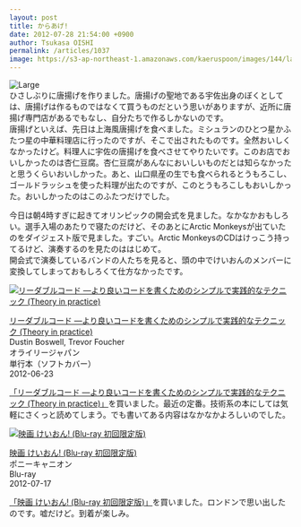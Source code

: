 ```yaml
---
layout: post
title: からあげ!
date: 2012-07-28 21:54:00 +0900
author: Tsukasa OISHI
permalink: /articles/1037
image: https://s3-ap-northeast-1.amazonaws.com/kaeruspoon/images/144/large.JPG?1343480043
---
```



![Large](https://s3-ap-northeast-1.amazonaws.com/kaeruspoon/images/144/large.JPG?1343480043)  
ひさしぶりに唐揚げを作りました。唐揚げの聖地である宇佐出身のぼくとしては、唐揚げは作るものではなくて買うものだという思いがありますが、近所に唐揚げ専門店があるでもなし、自分たちで作るしかないのです。  
唐揚げといえば、先日は上海風唐揚げを食べました。ミシュランのひとつ星かふたつ星の中華料理店に行ったのですが、そこで出されたものです。全然おいしくなかったけど。料理人に宇佐の唐揚げを食べさせてやりたいです。このお店でおいしかったのは杏仁豆腐。杏仁豆腐があんなにおいしいものだとは知らなかったと思うくらいおいしかった。あと、山口県産の生でも食べられるとうもろこし、ゴールドラッシュを使った料理が出たのですが、このとうもろこしもおいしかった。おいしかったのはこのふたつだけでした。  

今日は朝4時すぎに起きてオリンピックの開会式を見ました。なかなかおもしろい。選手入場のあたりで寝たのだけど、そのあとにArctic Monkeysが出ていたのをダイジェスト版で見ました。すごい。Arctic MonkeysのCDはけっこう持ってるけど、演奏するのを見たのははじめて。  
開会式で演奏しているバンドの人たちを見ると、頭の中でけいおんのメンバーに変換してしまっておもしろくて仕方なかったです。  

 [![リーダブルコード ―より良いコードを書くためのシンプルで実践的なテクニック (Theory in practice)](https://images-na.ssl-images-amazon.com/images/I/51MgH8Jmr3L._SL160_.jpg "リーダブルコード ―より良いコードを書くためのシンプルで実践的なテクニック (Theory in practice)")](http://www.amazon.co.jp/%E3%83%AA%E3%83%BC%E3%83%80%E3%83%96%E3%83%AB%E3%82%B3%E3%83%BC%E3%83%89-%E2%80%95%E3%82%88%E3%82%8A%E8%89%AF%E3%81%84%E3%82%B3%E3%83%BC%E3%83%89%E3%82%92%E6%9B%B8%E3%81%8F%E3%81%9F%E3%82%81%E3%81%AE%E3%82%B7%E3%83%B3%E3%83%97%E3%83%AB%E3%81%A7%E5%AE%9F%E8%B7%B5%E7%9A%84%E3%81%AA%E3%83%86%E3%82%AF%E3%83%8B%E3%83%83%E3%82%AF-Theory-practice-Boswell/dp/4873115655%3FSubscriptionId%3DAKIAIKJECTBTL3JTYTKA%26tag%3Dkaeruspoon-22%26linkCode%3Dxm2%26camp%3D2025%26creative%3D165953%26creativeASIN%3D4873115655)  

 [リーダブルコード ―より良いコードを書くためのシンプルで実践的なテクニック (Theory in practice)](http://www.amazon.co.jp/%E3%83%AA%E3%83%BC%E3%83%80%E3%83%96%E3%83%AB%E3%82%B3%E3%83%BC%E3%83%89-%E2%80%95%E3%82%88%E3%82%8A%E8%89%AF%E3%81%84%E3%82%B3%E3%83%BC%E3%83%89%E3%82%92%E6%9B%B8%E3%81%8F%E3%81%9F%E3%82%81%E3%81%AE%E3%82%B7%E3%83%B3%E3%83%97%E3%83%AB%E3%81%A7%E5%AE%9F%E8%B7%B5%E7%9A%84%E3%81%AA%E3%83%86%E3%82%AF%E3%83%8B%E3%83%83%E3%82%AF-Theory-practice-Boswell/dp/4873115655%3FSubscriptionId%3DAKIAIKJECTBTL3JTYTKA%26tag%3Dkaeruspoon-22%26linkCode%3Dxm2%26camp%3D2025%26creative%3D165953%26creativeASIN%3D4873115655)  
Dustin Boswell, Trevor Foucher  
オライリージャパン  
単行本（ソフトカバー）  
2012-06-23  

 [「リーダブルコード ―より良いコードを書くためのシンプルで実践的なテクニック (Theory in practice)」](http://www.amazon.co.jp/%E3%83%AA%E3%83%BC%E3%83%80%E3%83%96%E3%83%AB%E3%82%B3%E3%83%BC%E3%83%89-%E2%80%95%E3%82%88%E3%82%8A%E8%89%AF%E3%81%84%E3%82%B3%E3%83%BC%E3%83%89%E3%82%92%E6%9B%B8%E3%81%8F%E3%81%9F%E3%82%81%E3%81%AE%E3%82%B7%E3%83%B3%E3%83%97%E3%83%AB%E3%81%A7%E5%AE%9F%E8%B7%B5%E7%9A%84%E3%81%AA%E3%83%86%E3%82%AF%E3%83%8B%E3%83%83%E3%82%AF-Theory-practice-Boswell/dp/4873115655%3FSubscriptionId%3DAKIAIKJECTBTL3JTYTKA%26tag%3Dkaeruspoon-22%26linkCode%3Dxm2%26camp%3D2025%26creative%3D165953%26creativeASIN%3D4873115655)を買いました。最近の定番。技術系の本にしては気軽にさくっと読めてしまう。でも書いてある内容はなかなかよろしいのでした。  

 [![映画 けいおん!  (Blu-ray 初回限定版)](https://images-na.ssl-images-amazon.com/images/I/51F8Bhg8cfL._SL160_.jpg "映画 けいおん!  (Blu-ray 初回限定版)")](http://www.amazon.co.jp/%E6%98%A0%E7%94%BB-%E3%81%91%E3%81%84%E3%81%8A%E3%82%93-Blu-ray-%E5%88%9D%E5%9B%9E%E9%99%90%E5%AE%9A%E7%89%88-%E5%B1%B1%E7%94%B0%E5%B0%9A%E5%AD%90/dp/B007UXG5U4%3FSubscriptionId%3DAKIAIKJECTBTL3JTYTKA%26tag%3Dkaeruspoon-22%26linkCode%3Dxm2%26camp%3D2025%26creative%3D165953%26creativeASIN%3DB007UXG5U4)  

 [映画 けいおん! (Blu-ray 初回限定版)](http://www.amazon.co.jp/%E6%98%A0%E7%94%BB-%E3%81%91%E3%81%84%E3%81%8A%E3%82%93-Blu-ray-%E5%88%9D%E5%9B%9E%E9%99%90%E5%AE%9A%E7%89%88-%E5%B1%B1%E7%94%B0%E5%B0%9A%E5%AD%90/dp/B007UXG5U4%3FSubscriptionId%3DAKIAIKJECTBTL3JTYTKA%26tag%3Dkaeruspoon-22%26linkCode%3Dxm2%26camp%3D2025%26creative%3D165953%26creativeASIN%3DB007UXG5U4)  
ポニーキャニオン  
Blu-ray  
2012-07-17  

 [「映画 けいおん! (Blu-ray 初回限定版)」](http://www.amazon.co.jp/%E6%98%A0%E7%94%BB-%E3%81%91%E3%81%84%E3%81%8A%E3%82%93-Blu-ray-%E5%88%9D%E5%9B%9E%E9%99%90%E5%AE%9A%E7%89%88-%E5%B1%B1%E7%94%B0%E5%B0%9A%E5%AD%90/dp/B007UXG5U4%3FSubscriptionId%3DAKIAIKJECTBTL3JTYTKA%26tag%3Dkaeruspoon-22%26linkCode%3Dxm2%26camp%3D2025%26creative%3D165953%26creativeASIN%3DB007UXG5U4)を買いました。ロンドンで思い出したのです。嘘だけど。到着が楽しみ。  
